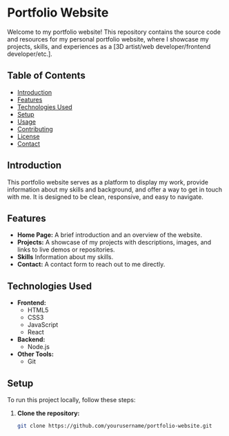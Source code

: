 # Portfolio Website

Welcome to my portfolio website! This repository contains the source code and resources for my personal portfolio website, where I showcase my projects, skills, and experiences as a [3D artist/web developer/frontend developer/etc.].

## Table of Contents
- [Introduction](#introduction)
- [Features](#features)
- [Technologies Used](#technologies-used)
- [Setup](#setup)
- [Usage](#usage)
- [Contributing](#contributing)
- [License](#license)
- [Contact](#contact)

## Introduction
This portfolio website serves as a platform to display my work, provide information about my skills and background, and offer a way to get in touch with me. It is designed to be clean, responsive, and easy to navigate.

## Features
- **Home Page:** A brief introduction and an overview of the website.
- **Projects:** A showcase of my projects with descriptions, images, and links to live demos or repositories.
- **Skills** Information about my skills.
- **Contact:** A contact form to reach out to me directly.
  
## Technologies Used
- **Frontend:**
  - HTML5
  - CSS3
  - JavaScript
  - React 
- **Backend:**
  - Node.js 
- **Other Tools:**
  - Git

## Setup
To run this project locally, follow these steps:

1. **Clone the repository:**
   ```bash
   git clone https://github.com/yourusername/portfolio-website.git
